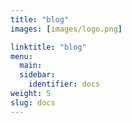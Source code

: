 ```yaml
---
title: "blog"
images: [images/logo.png]

linktitle: "blog"
menu:
  main:
  sidebar:
    identifier: docs
weight: 5
slug: docs
---
```

